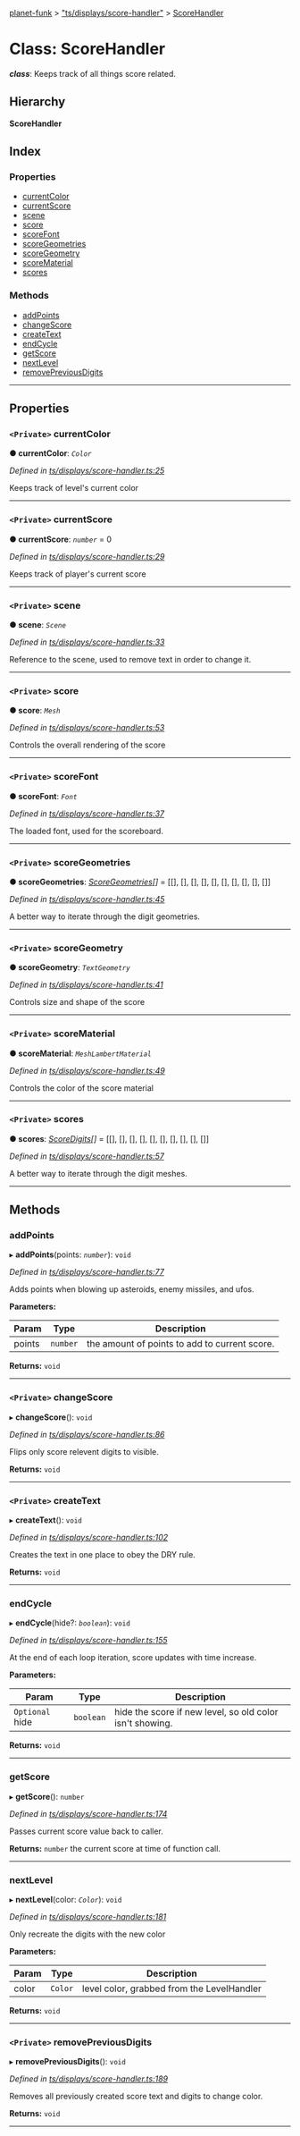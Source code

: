 [planet-funk](../README.md) > ["ts/displays/score-handler"](../modules/_ts_displays_score_handler_.md) > [ScoreHandler](../classes/_ts_displays_score_handler_.scorehandler.md)

# Class: ScoreHandler

*__class__*: Keeps track of all things score related.

## Hierarchy

**ScoreHandler**

## Index

### Properties

* [currentColor](_ts_displays_score_handler_.scorehandler.md#currentcolor)
* [currentScore](_ts_displays_score_handler_.scorehandler.md#currentscore)
* [scene](_ts_displays_score_handler_.scorehandler.md#scene)
* [score](_ts_displays_score_handler_.scorehandler.md#score)
* [scoreFont](_ts_displays_score_handler_.scorehandler.md#scorefont)
* [scoreGeometries](_ts_displays_score_handler_.scorehandler.md#scoregeometries)
* [scoreGeometry](_ts_displays_score_handler_.scorehandler.md#scoregeometry)
* [scoreMaterial](_ts_displays_score_handler_.scorehandler.md#scorematerial)
* [scores](_ts_displays_score_handler_.scorehandler.md#scores)

### Methods

* [addPoints](_ts_displays_score_handler_.scorehandler.md#addpoints)
* [changeScore](_ts_displays_score_handler_.scorehandler.md#changescore)
* [createText](_ts_displays_score_handler_.scorehandler.md#createtext)
* [endCycle](_ts_displays_score_handler_.scorehandler.md#endcycle)
* [getScore](_ts_displays_score_handler_.scorehandler.md#getscore)
* [nextLevel](_ts_displays_score_handler_.scorehandler.md#nextlevel)
* [removePreviousDigits](_ts_displays_score_handler_.scorehandler.md#removepreviousdigits)

---

## Properties

<a id="currentcolor"></a>

### `<Private>` currentColor

**● currentColor**: *`Color`*

*Defined in [ts/displays/score-handler.ts:25](https://github.com/WilliamRADFunk/planet-funk/blob/0e68866/src/ts/displays/score-handler.ts#L25)*

Keeps track of level's current color

___
<a id="currentscore"></a>

### `<Private>` currentScore

**● currentScore**: *`number`* = 0

*Defined in [ts/displays/score-handler.ts:29](https://github.com/WilliamRADFunk/planet-funk/blob/0e68866/src/ts/displays/score-handler.ts#L29)*

Keeps track of player's current score

___
<a id="scene"></a>

### `<Private>` scene

**● scene**: *`Scene`*

*Defined in [ts/displays/score-handler.ts:33](https://github.com/WilliamRADFunk/planet-funk/blob/0e68866/src/ts/displays/score-handler.ts#L33)*

Reference to the scene, used to remove text in order to change it.

___
<a id="score"></a>

### `<Private>` score

**● score**: *`Mesh`*

*Defined in [ts/displays/score-handler.ts:53](https://github.com/WilliamRADFunk/planet-funk/blob/0e68866/src/ts/displays/score-handler.ts#L53)*

Controls the overall rendering of the score

___
<a id="scorefont"></a>

### `<Private>` scoreFont

**● scoreFont**: *`Font`*

*Defined in [ts/displays/score-handler.ts:37](https://github.com/WilliamRADFunk/planet-funk/blob/0e68866/src/ts/displays/score-handler.ts#L37)*

The loaded font, used for the scoreboard.

___
<a id="scoregeometries"></a>

### `<Private>` scoreGeometries

**● scoreGeometries**: *[ScoreGeometries](../modules/_ts_displays_score_handler_.md#scoregeometries)[]* =  [[], [], [], [], [], [], [], [], [], []]

*Defined in [ts/displays/score-handler.ts:45](https://github.com/WilliamRADFunk/planet-funk/blob/0e68866/src/ts/displays/score-handler.ts#L45)*

A better way to iterate through the digit geometries.

___
<a id="scoregeometry"></a>

### `<Private>` scoreGeometry

**● scoreGeometry**: *`TextGeometry`*

*Defined in [ts/displays/score-handler.ts:41](https://github.com/WilliamRADFunk/planet-funk/blob/0e68866/src/ts/displays/score-handler.ts#L41)*

Controls size and shape of the score

___
<a id="scorematerial"></a>

### `<Private>` scoreMaterial

**● scoreMaterial**: *`MeshLambertMaterial`*

*Defined in [ts/displays/score-handler.ts:49](https://github.com/WilliamRADFunk/planet-funk/blob/0e68866/src/ts/displays/score-handler.ts#L49)*

Controls the color of the score material

___
<a id="scores"></a>

### `<Private>` scores

**● scores**: *[ScoreDigits](../modules/_ts_displays_score_handler_.md#scoredigits)[]* =  [[], [], [], [], [], [], [], [], [], []]

*Defined in [ts/displays/score-handler.ts:57](https://github.com/WilliamRADFunk/planet-funk/blob/0e68866/src/ts/displays/score-handler.ts#L57)*

A better way to iterate through the digit meshes.

___

## Methods

<a id="addpoints"></a>

###  addPoints

▸ **addPoints**(points: *`number`*): `void`

*Defined in [ts/displays/score-handler.ts:77](https://github.com/WilliamRADFunk/planet-funk/blob/0e68866/src/ts/displays/score-handler.ts#L77)*

Adds points when blowing up asteroids, enemy missiles, and ufos.

**Parameters:**

| Param | Type | Description |
| ------ | ------ | ------ |
| points | `number` |  the amount of points to add to current score. |

**Returns:** `void`

___
<a id="changescore"></a>

### `<Private>` changeScore

▸ **changeScore**(): `void`

*Defined in [ts/displays/score-handler.ts:86](https://github.com/WilliamRADFunk/planet-funk/blob/0e68866/src/ts/displays/score-handler.ts#L86)*

Flips only score relevent digits to visible.

**Returns:** `void`

___
<a id="createtext"></a>

### `<Private>` createText

▸ **createText**(): `void`

*Defined in [ts/displays/score-handler.ts:102](https://github.com/WilliamRADFunk/planet-funk/blob/0e68866/src/ts/displays/score-handler.ts#L102)*

Creates the text in one place to obey the DRY rule.

**Returns:** `void`

___
<a id="endcycle"></a>

###  endCycle

▸ **endCycle**(hide?: *`boolean`*): `void`

*Defined in [ts/displays/score-handler.ts:155](https://github.com/WilliamRADFunk/planet-funk/blob/0e68866/src/ts/displays/score-handler.ts#L155)*

At the end of each loop iteration, score updates with time increase.

**Parameters:**

| Param | Type | Description |
| ------ | ------ | ------ |
| `Optional` hide | `boolean` |  hide the score if new level, so old color isn't showing. |

**Returns:** `void`

___
<a id="getscore"></a>

###  getScore

▸ **getScore**(): `number`

*Defined in [ts/displays/score-handler.ts:174](https://github.com/WilliamRADFunk/planet-funk/blob/0e68866/src/ts/displays/score-handler.ts#L174)*

Passes current score value back to caller.

**Returns:** `number`
the current score at time of function call.

___
<a id="nextlevel"></a>

###  nextLevel

▸ **nextLevel**(color: *`Color`*): `void`

*Defined in [ts/displays/score-handler.ts:181](https://github.com/WilliamRADFunk/planet-funk/blob/0e68866/src/ts/displays/score-handler.ts#L181)*

Only recreate the digits with the new color

**Parameters:**

| Param | Type | Description |
| ------ | ------ | ------ |
| color | `Color` |  level color, grabbed from the LevelHandler |

**Returns:** `void`

___
<a id="removepreviousdigits"></a>

### `<Private>` removePreviousDigits

▸ **removePreviousDigits**(): `void`

*Defined in [ts/displays/score-handler.ts:189](https://github.com/WilliamRADFunk/planet-funk/blob/0e68866/src/ts/displays/score-handler.ts#L189)*

Removes all previously created score text and digits to change color.

**Returns:** `void`

___

